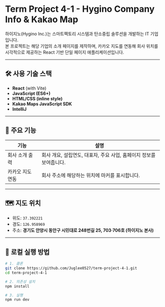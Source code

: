 # Term Project 4-1 - Hygino Company Info & Kakao Map

하이지노(Hygino Inc.)는 스마트팩토리 시스템과 탄소중립 솔루션을 개발하는 IT 기업입니다.  
본 프로젝트는 해당 기업의 소개 페이지를 제작하며, 카카오 지도를 연동해 회사 위치를 시각적으로 제공하는 React 기반 단일 페이지 애플리케이션입니다.

---

## 🛠️ 사용 기술 스택

- **React** (with Vite)
- **JavaScript (ES6+)**
- **HTML/CSS (inline style)**
- **Kakao Maps JavaScript SDK**
- **IntelliJ**

---

## 📌 주요 기능

| 기능 | 설명 |
|------|------|
| 회사 소개 출력 | 회사 개요, 설립연도, 대표자, 주요 사업, 홈페이지 정보를 보여줍니다. |
| 카카오 지도 연동 | 회사 주소에 해당하는 위치에 마커를 표시합니다. |

---

## 🗺️ 지도 위치

- 위도: `37.392221`
- 경도: `126.958969`
- 주소: **경기도 안양시 동안구 시민대로 248번길 25, 703·706호 (하이지노 본사)**

---

## 🚀 로컬 실행 방법

```bash
# 1. 클론
git clone https://github.com/Juglee0527/term-project-4-1.git
cd term-project-4-1

# 2. 의존성 설치
npm install

# 3. 실행
npm run dev
